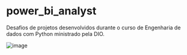 # power_bi_analyst
Desafios de projetos desenvolvidos durante o curso de Engenharia de dados com Python ministrado pela DIO. 

![image](https://github.com/user-attachments/assets/da3c37c4-a037-4515-aa0a-cc7f7845d23d)
